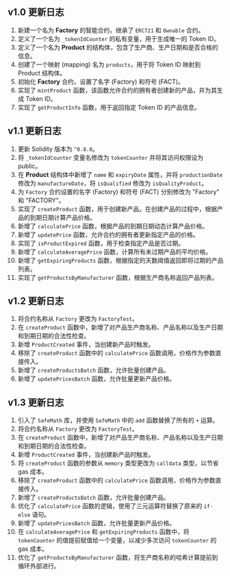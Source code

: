 ## v1.0 更新日志

1. 新建一个名为 **Factory** 的智能合约，继承了 `ERC721` 和 `Ownable` 合约。
2. 定义了一个名为 `_tokenIdCounter` 的私有变量，用于生成唯一的 Token ID。
3. 定义了一个名为 **Product** 的结构体，包含了生产商、生产日期和是否合格的信息。
4. 创建了一个映射 (mapping) 名为 `products`，用于将 Token ID 映射到 Product 结构体。
5. 初始化 **Factory** 合约，设置了名字 (Factory) 和符号 (FACT)。
6. 实现了 `mintProduct` 函数，该函数允许合约的拥有者创建新的产品，并为其生成 Token ID。
7. 实现了 `getProductInfo` 函数，用于返回指定 Token ID 的产品信息。

## v1.1 更新日志

1. 更新 Solidity 版本为 `^0.8.0`。
2. 将 `_tokenIdCounter` 变量名修改为 `tokenCounter` 并将其访问权限设为 public。
3. 在 **Product** 结构体中新增了 `name` 和 `expiryDate` 属性，并将 `productionDate` 修改为 `manufactureDate`，将 `isQualified` 修改为 `isQualityProduct`。
4. 为 `Factory` 合约设置的名字 (Factory) 和符号 (FACT) 分别修改为 "Factory" 和 "FACTORY"。
5. 实现了 `createProduct` 函数，用于创建新产品。在创建产品的过程中，根据产品的到期日期计算产品价格。
6. 新增了 `calculatePrice` 函数，根据产品的到期日期动态计算产品价格。
7. 新增了 `updatePrice` 函数，允许合约的拥有者更新指定产品的价格。
8. 实现了 `isProductExpired` 函数，用于检查指定产品是否过期。
9. 新增了 `calculateAveragePrice` 函数，计算所有未过期产品的平均价格。
10. 新增了 `getExpiringProducts` 函数，根据指定的天数阈值返回即将过期的产品列表。
11. 实现了 `getProductsByManufacturer` 函数，根据生产商名称返回产品列表。

## v1.2 更新日志

1. 将合约名称从 `Factory` 更改为 `FactoryTest`。
2. 在 `createProduct` 函数中，新增了对产品生产商名称、产品名称以及生产日期和到期日期的合法性检查。
3. 新增 `ProductCreated` 事件，当创建新产品时触发。
4. 移除了 `createProduct` 函数中的 `calculatePrice` 函数调用，价格作为参数直接传入。
5. 新增了 `createProductsBatch` 函数，允许批量创建产品。
6. 新增了 `updatePricesBatch` 函数，允许批量更新产品价格。

## v1.3 更新日志

1. 引入了 `SafeMath` 库，并使用 `SafeMath` 中的 `add` 函数替换了所有的 `+` 运算。
2. 将合约名称从 `Factory` 更改为 `FactoryTest`。
3. 在 `createProduct` 函数中，新增了对产品生产商名称、产品名称以及生产日期和到期日期的合法性检查。
4. 新增 `ProductCreated` 事件，当创建新产品时触发。
5. 将 `createProduct` 函数的参数从 `memory` 类型更改为 `calldata` 类型，以节省 gas 成本。
6. 移除了 `createProduct` 函数中的 `calculatePrice` 函数调用，价格作为参数直接传入。
7. 新增了 `createProductsBatch` 函数，允许批量创建产品。
8. 优化了 `calculatePrice` 函数的逻辑，使用了三元运算符替换了原来的 `if-else` 语句。
9. 新增了 `updatePricesBatch` 函数，允许批量更新产品价格。
10. 在 `calculateAveragePrice` 和 `getExpiringProducts` 函数中，将 `tokenCounter` 的值提前赋值给一个变量，以减少多次访问 `tokenCounter` 的 gas 成本。
11. 优化了 `getProductsByManufacturer` 函数，将生产商名称的哈希计算提前到循环外部进行。
